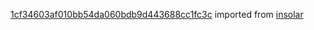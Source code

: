 [1cf34603af010bb54da060bdb9d443688cc1fc3c](https://github.com/insolar/insolar/commit/1cf34603af010bb54da060bdb9d443688cc1fc3c) imported from [insolar](https://github.com/insolar/insolar)
